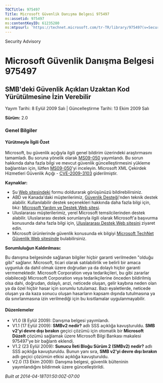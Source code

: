 ```yaml
---
TOCTitle: 975497
Title: Microsoft Güvenlik Danışma Belgesi 975497
ms:assetid: 975497
ms:contentKeyID: 61235280
ms:mtpsurl: 'https://technet.microsoft.com/tr-TR/library/975497(v=Security.10)'
---
```


Security Advisory

Microsoft Güvenlik Danışma Belgesi 975497
=========================================

SMB'deki Güvenlik Açıkları Uzaktan Kod Yürütülmesine İzin Verebilir
-------------------------------------------------------------------

Yayım Tarihi: 8 Eylül 2009 Salı | Güncelleştirme Tarihi: 13 Ekim 2009 Salı

**Sürüm:** 2.0

### Genel Bilgiler

#### Yürütmeyle İlgili Özet

Microsoft, bu güvenlik açığıyla ilgili genel bildirim üzerindeki araştırmasını tamamladı. Bu soruna yönelik olarak [MS09-050](http://go.microsoft.com/fwlink/?linkid=163970) yayımlandı. Bu sorun hakkında daha fazla bilgi ve mevcut güvenlik güncelleştirmesini yükleme bağlantıları için, lütfen [MS09-050](http://go.microsoft.com/fwlink/?linkid=163970)'yi inceleyin. Microsoft XML Çekirdek Hizmetleri Güvenlik Açığı - [CVE-2009-3103](http://www.cve.mitre.org/cgi-bin/cvename.cgi?name=cve-2009-3103) giderilmiştir.

**Kaynaklar:**

-   Şu [Web sitesindeki](https://support.microsoft.com/common/survey.aspx?scid=sw;en;1257&amp;showpage=1&amp;ws=technet&amp;sd=tech) formu doldurarak görüşünüzü bildirebilirsiniz.
-   ABD ve Kanada'daki müşterilerimiz, [Güvenlik Desteği](http://go.microsoft.com/fwlink/?linkid=21131)'nden teknik destek alabilir. Kullanılabilir destek seçenekleri hakkında daha fazla bilgi için, bkz: [Microsoft Yardım ve Destek Web sitesi](http://support.microsoft.com/).
-   Uluslararası müşterilerimiz, yerel Microsoft temsilcilerinden destek alabilir. Uluslararası destek sorunlarıyla ilgili olarak Microsoft'a başvurma konusunda daha fazla bilgi için, [Uluslararası Destek Web sitesini](http://go.microsoft.com/fwlink/?linkid=21155) ziyaret edin.
-   Microsoft ürünlerinde güvenlik konusunda ek bilgiyi [Microsoft TechNet Güvenlik Web sitesinde](http://go.microsoft.com/fwlink/?linkid=21132) bulabilirsiniz.

**Sorumluluğun Kaldırılması:**

Bu danışma belgesinde sağlanan bilgiler hiçbir garanti verilmeden "olduğu gibi" sağlanır. Microsoft, ticari olarak satılabilirlik ve belirli bir amaca uygunluk da dahil olmak üzere doğrudan ya da dolaylı hiçbir garanti vermemektedir. Microsoft Corporation veya tedarikçileri, bu gibi zararlar olabileceği Microsoft Corporation veya tedarikçilerine önceden bildirilmiş olsa dahi, doğrudan, dolaylı, arızi, neticede oluşan, gelir kaybına neden olan ya da özel hiçbir hasar için sorumlu tutulamaz. Bazı eyaletlerde, neticede oluşan ya da kaza sonucu oluşan hasarların kapsam dışında tutulmasına ya da sınırlanmasına izin verilmediği için bu kısıtlamalar uygulanmayabilir.

#### Düzenlemeler

-   V1.0 (8 Eylül 2009): Danışma belgesi yayımlandı.
-   V1.1 (17 Eylül 2009): **SMBv2 nedir?** adlı SSS açıklığa kavuşturuldu. **SMB v2'yi devre dışı bırakın** geçici çözümü için otomatik bir **Microsoft Düzelt** çözümü sağlamak üzere Microsoft Bilgi Bankası makalesi 975497'ye bir bağlantı eklendi.
-   V1.2 (23 Eylül 2009): **Sunucu İleti Bloğu Sürüm 2 (SMBv2) nedir?** adlı SSS açıklığa kavuşturuldu. Bunun yanı sıra, **SMB v2'yi devre dışı bırakın** adlı geçici çözümün etkisi açıklığa kavuşturuldu.
-   V2.0 (13 Ekim 2009): Danışma belgesi, güvenlik bülteninin yayımlandığını bildirmek üzere güncelleştirildi.

*Built at 2014-04-18T01:50:00Z-07:00*
